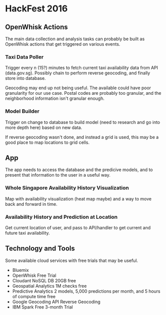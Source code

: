 HackFest 2016
=============

## OpenWhisk Actions

The main data collection and analysis tasks can probably be built as OpenWhisk actions that get triggered on various events.

### Taxi Data Poller

Trigger every n (15?) minutes to fetch current taxi availability data from API (data.gov.sg). Possibly chain to perform reverse geocoding, and finally store into database.

Geocoding may end up not being useful. The available could have poor granularity for our use case. Postal codes are probably too granular, and the neighborhood information isn't granular enough.

### Model Builder

Trigger on change to database to build model (need to research and go into more depth here) based on new data.

If reverse geocoding wasn't done, and instead a grid is used, this may be a good place to map locations to grid cells.

## App

The app needs to access the database and the predicive models, and to present that information to the user in a useful way.

### Whole Singapore Availability History Visualization

Map with availability visualization (heat map maybe) and a way to move back and forward in time.

### Availability History and Prediction at Location

Get current location of user, and pass to API/handler to get current and future taxi availability.

## Technology and Tools

Some available cloud services with free trials that may be useful.

- Bluemix
- OpenWhisk Free Trial
- Cloudant NoSQL DB 20GB free
- Geospatial Analytics 1M checks free
- Predictive Analytics 2 models, 5,000 predictions per month, and 5 hours of compute time free
- Google Geocoding API Reverse Geocoding
- IBM Spark Free 3-month Trial
